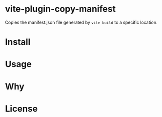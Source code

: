 # vite-plugin-copy-manifest

Copies the manifest.json file generated by `vite build` to a specific location.

# Install


# Usage

# Why

# License